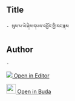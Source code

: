 ## Title
	- སུམ་པ་ཡེ་ཤེས་དཔལ་འབྱོར་གྱི་རང་རྣམ

## Author
	- 



[<img src="https://img.icons8.com/color/25/000000/edit-property.png"> Open in Editor](http://editor.openpecha.org/I42D1354D)

[<img width="25" src="https://library.bdrc.io/icons/BUDA-small.svg"> Open in Buda](https://library.bdrc.io/show/bdr:IE0OPI42D1354D)
